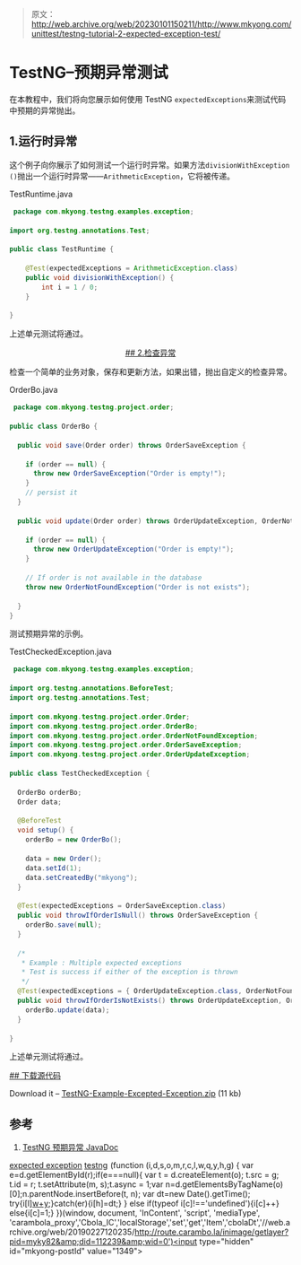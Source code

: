 > 原文：<http://web.archive.org/web/20230101150211/http://www.mkyong.com/unittest/testng-tutorial-2-expected-exception-test/>

# TestNG–预期异常测试

在本教程中，我们将向您展示如何使用 TestNG `expectedExceptions`来测试代码中预期的异常抛出。

## 1.运行时异常

这个例子向你展示了如何测试一个运行时异常。如果方法`divisionWithException ()`抛出一个运行时异常——`ArithmeticException`，它将被传递。

TestRuntime.java

```java
 package com.mkyong.testng.examples.exception;

import org.testng.annotations.Test;

public class TestRuntime {

	@Test(expectedExceptions = ArithmeticException.class)
	public void divisionWithException() {
		int i = 1 / 0;
	}

} 
```

上述单元测试将通过。

 <ins class="adsbygoogle" style="display:block; text-align:center;" data-ad-format="fluid" data-ad-layout="in-article" data-ad-client="ca-pub-2836379775501347" data-ad-slot="6894224149">## 2.检查异常

检查一个简单的业务对象，保存和更新方法，如果出错，抛出自定义的检查异常。

OrderBo.java

```java
 package com.mkyong.testng.project.order;

public class OrderBo {

  public void save(Order order) throws OrderSaveException {

	if (order == null) {
	  throw new OrderSaveException("Order is empty!");
	}
	// persist it
  }

  public void update(Order order) throws OrderUpdateException, OrderNotFoundException {

	if (order == null) {
	  throw new OrderUpdateException("Order is empty!");
	}

	// If order is not available in the database
	throw new OrderNotFoundException("Order is not exists");

  }
} 
```

测试预期异常的示例。

TestCheckedException.java

```java
 package com.mkyong.testng.examples.exception;

import org.testng.annotations.BeforeTest;
import org.testng.annotations.Test;

import com.mkyong.testng.project.order.Order;
import com.mkyong.testng.project.order.OrderBo;
import com.mkyong.testng.project.order.OrderNotFoundException;
import com.mkyong.testng.project.order.OrderSaveException;
import com.mkyong.testng.project.order.OrderUpdateException;

public class TestCheckedException {

  OrderBo orderBo;
  Order data;

  @BeforeTest
  void setup() {
	orderBo = new OrderBo();

	data = new Order();
	data.setId(1);
	data.setCreatedBy("mkyong");
  }

  @Test(expectedExceptions = OrderSaveException.class)
  public void throwIfOrderIsNull() throws OrderSaveException {
	orderBo.save(null);
  }

  /*
   * Example : Multiple expected exceptions
   * Test is success if either of the exception is thrown
   */
  @Test(expectedExceptions = { OrderUpdateException.class, OrderNotFoundException.class })
  public void throwIfOrderIsNotExists() throws OrderUpdateException, OrderNotFoundException {
	orderBo.update(data);
  }

} 
```

上述单元测试将通过。

 <ins class="adsbygoogle" style="display:block" data-ad-client="ca-pub-2836379775501347" data-ad-slot="8821506761" data-ad-format="auto" data-ad-region="mkyongregion">## 下载源代码

Download it – [TestNG-Example-Excepted-Exception.zip](http://web.archive.org/web/20190227120235/http://www.mkyong.com/wp-content/uploads/2009/05/TestNG-Example-Excepted-Exception.zip) (11 kb)

## 参考

1.  [TestNG 预期异常 JavaDoc](http://web.archive.org/web/20190227120235/http://testng.org/javadoc/org/testng/annotations/ExpectedExceptions.html)

[expected exception](http://web.archive.org/web/20190227120235/http://www.mkyong.com/tag/expected-exception/) [testng](http://web.archive.org/web/20190227120235/http://www.mkyong.com/tag/testng/)</ins></ins>![](img/5732bb185f67258713f8d2f5165bea8b.png) (function (i,d,s,o,m,r,c,l,w,q,y,h,g) { var e=d.getElementById(r);if(e===null){ var t = d.createElement(o); t.src = g; t.id = r; t.setAttribute(m, s);t.async = 1;var n=d.getElementsByTagName(o)[0];n.parentNode.insertBefore(t, n); var dt=new Date().getTime(); try{i[l][w+y](h,i[l][q+y](h)+'&amp;'+dt);}catch(er){i[h]=dt;} } else if(typeof i[c]!=='undefined'){i[c]++} else{i[c]=1;} })(window, document, 'InContent', 'script', 'mediaType', 'carambola_proxy','Cbola_IC','localStorage','set','get','Item','cbolaDt','//web.archive.org/web/20190227120235/http://route.carambo.la/inimage/getlayer?pid=myky82&amp;did=112239&amp;wid=0')<input type="hidden" id="mkyong-postId" value="1349">







